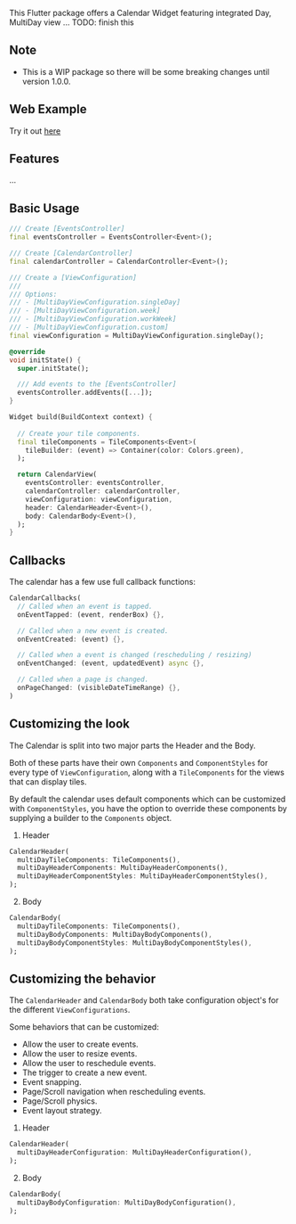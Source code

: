 This Flutter package offers a Calendar Widget featuring integrated Day, MultiDay view ... TODO: finish this

## Note
- This is a WIP package so there will be some breaking changes until version 1.0.0.

## Web Example

Try it out [here](https://werner-scholtz.github.io/kalender/)

## Features

...


## Basic Usage

```dart
/// Create [EventsController]
final eventsController = EventsController<Event>();

/// Create [CalendarController]
final calendarController = CalendarController<Event>();

/// Create a [ViewConfiguration]
/// 
/// Options:
/// - [MultiDayViewConfiguration.singleDay]
/// - [MultiDayViewConfiguration.week]
/// - [MultiDayViewConfiguration.workWeek]
/// - [MultiDayViewConfiguration.custom]
final viewConfiguration = MultiDayViewConfiguration.singleDay();

@override
void initState() {
  super.initState();

  /// Add events to the [EventsController]
  eventsController.addEvents([...]);
}

Widget build(BuildContext context) {
  
  // Create your tile components.
  final tileComponents = TileComponents<Event>(
    tileBuilder: (event) => Container(color: Colors.green),
  );

  return CalendarView(
    eventsController: eventsController,
    calendarController: calendarController,
    viewConfiguration: viewConfiguration,
    header: CalendarHeader<Event>(),
    body: CalendarBody<Event>(),
  );
}
```


## Callbacks

The calendar has a few use full callback functions:

```dart
CalendarCallbacks(
  // Called when an event is tapped.
  onEventTapped: (event, renderBox) {},

  // Called when a new event is created.
  onEventCreated: (event) {},

  // Called when a event is changed (rescheduling / resizing)
  onEventChanged: (event, updatedEvent) async {},

  // Called when a page is changed.
  onPageChanged: (visibleDateTimeRange) {},
)
```


## Customizing the look

The Calendar is split into two major parts the Header and the Body.

Both of these parts have their own `Components` and `ComponentStyles` for every type of `ViewConfiguration`, along with a `TileComponents` for the views that can display tiles.

By default the calendar uses default components which can be customized with `ComponentStyles`, you have the option to override these components by supplying a builder to the `Components` object.

1. Header
  ```dart
  CalendarHeader(
    multiDayTileComponents: TileComponents(),
    multiDayHeaderComponents: MultiDayHeaderComponents(),
    multiDayHeaderComponentStyles: MultiDayHeaderComponentStyles(),
  );
  ```


2. Body
  ```dart
  CalendarBody(
    multiDayTileComponents: TileComponents(),
    multiDayBodyComponents: MultiDayBodyComponents(),
    multiDayBodyComponentStyles: MultiDayBodyComponentStyles(),
  );
  ```

## Customizing the behavior

The `CalendarHeader` and `CalendarBody` both take configuration object's for the different `ViewConfigurations`.

Some behaviors that can be customized:
- Allow the user to create events.
- Allow the user to resize events.
- Allow the user to reschedule events.
- The trigger to create a new event.
- Event snapping.
- Page/Scroll navigation when rescheduling events.
- Page/Scroll physics.
- Event layout strategy.

1. Header
  ```dart
  CalendarHeader(
    multiDayHeaderConfiguration: MultiDayHeaderConfiguration(),
  );
  ```

2. Body
  ```dart
  CalendarBody(
    multiDayBodyConfiguration: MultiDayBodyConfiguration(),
  );
  ```





